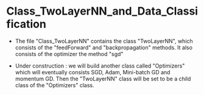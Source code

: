 # Class_TwoLayerNN_and_Data_Classification

- The file "Class_TwoLayerNN" contains the class "TwoLayerNN", which consists of the "feedForward" and "backpropagation" methods.
It also consists of the optimizer the method "sgd"

- Under construction : we will build another class called "Optimizers" which will eventually consists SGD, Adam, Mini-batch GD and momentum GD.
 Then the "TwoLayerNN" class will be set to be a child class of the "Optimizers" class.
